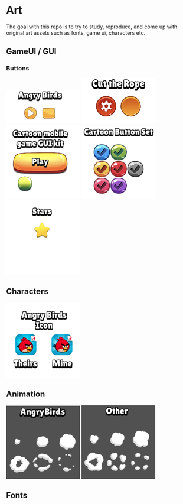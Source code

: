 # Art
The goal with this repo is to try to study, reproduce, and come up with original art assets such as fonts, game ui, characters etc.

## GameUI / GUI
### Buttons
<img src="resources/B1.png" alt="drawing" width="200"/>
<img src="resources/B2.png" alt="button" width="200"/>
<img src="resources/B3.png" alt="button" width="200"/>
<img src="resources/B4.png" alt="button" width="200"/>
<img src="resources/B5.png" alt="button" width="200"/>

## Characters
<img src="resources/C1.png" alt="character" width="200"/>

## Animation 
<img src="resources/A1.png" alt="animation" width="200"/>
<img src="resources/A2.png" alt="animation" width="200"/>

## Fonts